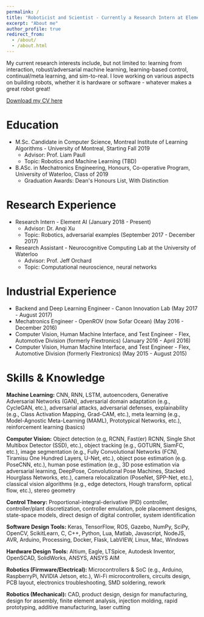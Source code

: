 ```yaml
---
permalink: /
title: "Roboticist and Scientist - Currently a Research Intern at Element AI under supervision of Dr. Anqi Xu. I will be starting my Master's at Mila with Prof. Liam Paull in Fall 2019."
excerpt: "About me"
author_profile: true
redirect_from: 
  - /about/
  - /about.html
---
```


My current research interests include, but not limited to: learning from interaction, robust/adversarial machine learning, learning-based control, continual/meta learning, and sim-to-real.​​ I love working on various aspects on building robots, whether it is hardware or software - whatever makes a great robot great!

[Download my CV here](https://rrwiyatn.github.io/files/CV_REY_WIYATNO.pdf)

Education
======
* M.Sc. Candidate in Computer Science, Montreal Institute of Learning Algorithms - University of Montreal, Starting Fall 2019
  * Advisor: Prof. Liam Paull
  * Topic: Robotics and Machine Learning (TBD)
* B.ASc. in Mechatronics Engineering, Honours, Co-operative Program, University of Waterloo, Class of 2019
  * Graduation Awards: Dean's Honours List, With Distinction

Research Experience
======
* Research Intern - Element AI (January 2018 - Present)
  * Advisor: Dr. Anqi Xu
  * Topic: Robotics, adversarial examples (September 2017 - December 2017)
* Research Assistant - Neurocognitive Computing Lab at the University of Waterloo
  * Advisor: Prof. Jeff Orchard
  * Topic: Computational neuroscience, neural networks

Industrial Experience
======
* Backend and Deep Learning Engineer - Canon Innovation Lab (May 2017 - August 2017)
* Mechatronics Engineer - OpenROV (now Sofar Ocean) (May 2016 - December 2016)
* Computer Vision, Human Machine Interface, and Test Engineer - Flex, Automotive Division (formerly Flextronics) (January 2016 - April 2016)
* Computer Vision, Human Machine Interface, and Test Engineer - Flex, Automotive Division (formerly Flextronics) (May 2015 - August 2015)

Skills & Knowledge
======

**Machine Learning:**
CNN, RNN, LSTM, autoencoders, Generative Adversarial Networks (GAN), adversarial domain adaptation (e.g., CycleGAN, etc.), adversarial attacks, adversarial defenses, explainability (e.g., Class Activation Mapping, Grad-CAM, etc.), meta learning (e.g., Model-Agnostic Meta-Learning (MAML), Prototypical Networks, etc.), reinforcement learning (basics)

**Computer Vision:**
Object detection (e.g, RCNN, Fast(er) RCNN, Single Shot Multibox Detector (SSD), etc.), object tracking (e.g., GOTURN, SiamFC, etc.), image segmentation (e.g., Fully Convolutional Networks (FCN), Tiramisu One Hundred Layers, U-Net, etc.), object pose estimation (e.g. PoseCNN, etc.), human pose estimation (e.g., 3D pose estimation via adversarial learning, DeepPose, Convolutional Pose Machines, Stacked Hourglass Networks, etc.), camera relocalization (PoseNet, SPP-Net, etc.), classical vision algorithms (e.g., edge detectors, Hough transform, optical flow, etc.), stereo geometry

**Control Theory:**
Proportional-integral-derivative (PID) controller, controller/plant discretization, controller emulation, pole placement designs, state-space models, direct design of digital controller, system identification

**Software Design Tools:** 
Keras, TensorFlow, ROS, Gazebo, NumPy, SciPy, OpenCV, ScikitLearn, C, C++, Python, Lua, Matlab, Javascript, NodeJS, AVR, Arduino, Processing, Docker, Flask, LabVIEW, Linux, Mac, Windows

**Hardware Design Tools:**
​Altium, Eagle, LTSpice, Autodesk Inventor, OpenSCAD, SolidWorks, ANSYS, ANSYS AIM

**Robotics (Firmware/Electrical):** 
Microcontrollers & SoC (e.g., Arduino, RaspberryPi, NVIDIA Jetson, etc.), Wi-Fi microcontrollers, circuits design, PCB layout, electronics troubleshooting, SMD soldering, rework​

**Robotics (Mechanical):**
CAD, product design, design for manufacturing, design for assembly, finite element analysis, injection molding, rapid prototyping, additive manufacturing, laser cutting
